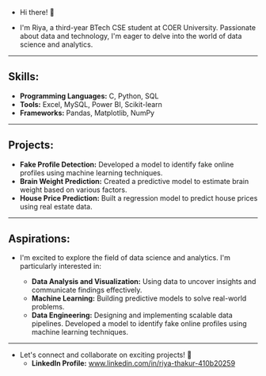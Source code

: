 -  Hi there! 👋

-  I'm Riya, a third-year BTech CSE student at COER University. Passionate about data and technology, I'm eager to delve into the world of data science and analytics.

---
## **Skills:**

   - **Programming Languages:** C, Python, SQL
   - **Tools:** Excel, MySQL, Power BI, Scikit-learn
   - **Frameworks:** Pandas, Matplotlib, NumPy

---
## **Projects:**

   - **Fake Profile Detection:** Developed a model to identify fake online profiles using machine learning techniques.
   - **Brain Weight Prediction:** Created a predictive model to estimate brain weight based on various factors.
   - **House Price Prediction:** Built a regression model to predict house prices using real estate data.

---
## **Aspirations:**

- I'm excited to explore the field of data science and analytics. I'm particularly interested in:

   - **Data Analysis and Visualization:** Using data to uncover insights and communicate findings effectively.
   - **Machine Learning:** Building predictive models to solve real-world problems.
   - **Data Engineering:** Designing and implementing scalable data pipelines. Developed a model to identify fake online profiles using machine learning techniques.
---
-  Let's connect and collaborate on exciting projects! 🤝
   - **LinkedIn Profile:** www.linkedin.com/in/riya-thakur-410b20259
